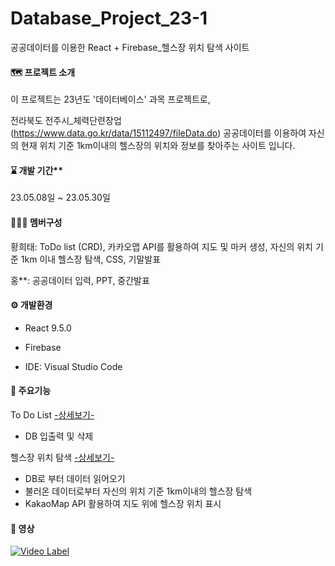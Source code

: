 # Database_Project_23-1
공공데이터를 이용한 React + Firebase_헬스장 위치 탐색 사이트


#### :world_map: 프로젝트 소개
이 프로젝트는 23년도 '데이터베이스' 과목 프로젝트로, 

전라북도 전주시_체력단련장업 (https://www.data.go.kr/data/15112497/fileData.do) 공공데이터를 이용하여 자신의 현재 위치 기준 1km이내의 헬스장의 위치와 정보를 찾아주는 사이트 입니다.

#### :hourglass: 개발 기간**
23.05.08일 ~ 23.05.30일

#### :people_holding_hands: 멤버구성

황희태: ToDo list (CRD), 카카오맵 API를 활용하여 지도 및 마커 생성, 자신의 위치 기준 1km 이내 헬스장 탐색, CSS, 기말발표 

홍**: 공공데이터 입력, PPT, 중간발표



#### :gear: 개발환경

- React  9.5.0              

- Firebase

- IDE: Visual Studio Code

#### :pushpin: 주요기능

To Do List [-상세보기-](https://github.com/hwangheetae/Database_Project_23-1/wiki/%EC%BB%B4%ED%8F%AC%EB%84%8C%ED%8A%B8-%EB%B3%84-%EA%B8%B0%EB%8A%A5-%EC%86%8C%EA%B0%9C-(listShow.jsx-listWrite.jsx))

- DB 입출력 및 삭제

헬스장 위치 탐색 [-상세보기-](https://github.com/hwangheetae/Database_Project_23-1/wiki/%EC%BB%B4%ED%8F%AC%EB%84%8C%ED%8A%B8-%EB%B3%84-%EA%B8%B0%EB%8A%A5-%EC%86%8C%EA%B0%9C-(map.jsx))

- DB로 부터 데이터 읽어오기
- 불러온 데이터로부터 자신의 위치 기준 1km이내의 헬스장 탐색
- KakaoMap API 활용하여 지도 위에 헬스장 위치 표시

#### :movie_camera: 영상

[![Video Label](http://img.youtube.com/vi/eqrS1ALHp04/0.jpg)](https://youtu.be/eqrS1ALHp04)
